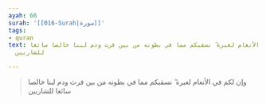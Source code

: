 ```yaml
---
ayah: 66
surah: '[[016-Surah|سورة]]'
tags:
- quran
text: وإن لكم في الأنعام لعبرة ۖ نسقيكم مما في بطونه من بين فرث ودم لبنا خالصا سائغا
  للشاربين

---
```

> وإن لكم في الأنعام لعبرة ۖ نسقيكم مما في بطونه من بين فرث ودم لبنا خالصا سائغا للشاربين
